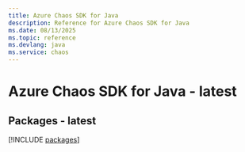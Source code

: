```yaml
---
title: Azure Chaos SDK for Java
description: Reference for Azure Chaos SDK for Java
ms.date: 08/13/2025
ms.topic: reference
ms.devlang: java
ms.service: chaos
---
```

# Azure Chaos SDK for Java - latest
## Packages - latest
[!INCLUDE [packages](chaos-index.md)]